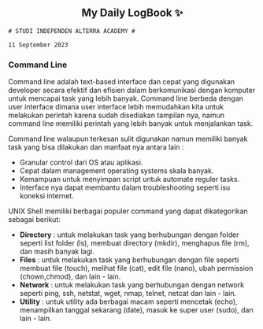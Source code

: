 <h2 align="center">My Daily LogBook ✨</h2>

```
# STUDI INDEPENDEN ALTERRA ACADEMY #

11 September 2023
```

### Command Line
Command line adalah text-based interface dan cepat yang digunakan developer secara efektif dan efisien dalam berkomunikasi dengan komputer untuk mencapai task yang lebih banyak. Command line berbeda dengan user interface dimana user interface lebih memudahkan kita untuk melakukan perintah karena sudah disediakan tampilan nya, namun command line memiliki perintah yang lebih banyak untuk menjalankan task.

Command line walaupun terkesan sulit digunakan namun memiliki banyak task yang bisa dilakukan dan manfaat nya antara lain :

- Granular control dari OS atau aplikasi.
- Cepat dalam management operating systems skala banyak.
- Kemampuan untuk menyimpan script untuk automate reguler tasks.
- Interface nya dapat membantu dalam troubleshooting seperti isu koneksi internet.

UNIX Shell memiliki berbagai populer command yang dapat dikategorikan sebagai berikut:

- **Directory** : untuk melakukan task yang berhubungan dengan folder seperti list folder (ls), membuat directory (mkdir), menghapus file (rm), dan masih banyak lagi.
- **Files** : untuk melakukan task yang berhubungan dengan file seperti membuat file (touch), melihat file (cat), edit file (nano), ubah permission (chown,chmod), dan lain - lain.
- **Network** : untuk melakukan task yang berhubungan dengan network seperti ping, ssh, netstat, wget, nmap, telnet, netcat dan lain - lain.
- **Utility** : untuk utility ada berbagai macam seperti mencetak (echo), menampilkan tanggal sekarang (date), masuk ke super user (sudo), dan lain - lain.